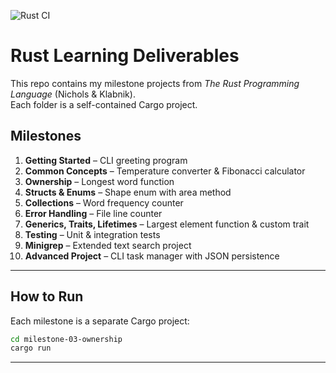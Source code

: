 ![Rust CI](https://github.com/natso-koti/rust-learning/actions/workflows/rust.yml/badge.svg)
# Rust Learning Deliverables

This repo contains my milestone projects from *The Rust Programming Language* (Nichols & Klabnik).  
Each folder is a self-contained Cargo project.

## Milestones

1. **Getting Started** – CLI greeting program  
2. **Common Concepts** – Temperature converter & Fibonacci calculator  
3. **Ownership** – Longest word function  
4. **Structs & Enums** – Shape enum with area method  
5. **Collections** – Word frequency counter  
6. **Error Handling** – File line counter  
7. **Generics, Traits, Lifetimes** – Largest element function & custom trait  
8. **Testing** – Unit & integration tests  
9. **Minigrep** – Extended text search project  
10. **Advanced Project** – CLI task manager with JSON persistence

---

## How to Run
Each milestone is a separate Cargo project:

```bash
cd milestone-03-ownership
cargo run
```
---



